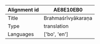 |Alignment id | AE8E10EB0
| --- | --- 
|Title | Brahmaśrīvyākaraṇa 
|Type | translation
|Languages | ['bo', 'en']